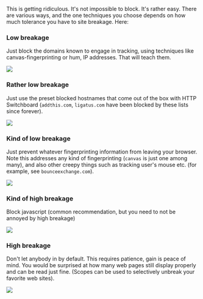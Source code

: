 This is getting ridiculous. It's not impossible to block. It's rather easy. There are various ways, and the one techniques you choose depends on how much tolerance you have to site breakage. Here:

### Low breakage

Just block the domains known to engage in tracking, using techniques like canvas-fingerprinting or hum, IP addresses. That will teach them.

![](https://raw.githubusercontent.com/gorhill/httpswitchboard/master/doc/img/counter-fingerprinting-2.gif)

### Rather low breakage

Just use the preset blocked hostnames that come out of the box with HTTP Switchboard (`addthis.com`, `ligatus.com` have been blocked by these lists since forever).

![](https://raw.githubusercontent.com/gorhill/httpswitchboard/master/doc/img/counter-fingerprinting-3.png)

### Kind of low breakage

Just prevent whatever fingerprinting information from leaving your browser. Note this addresses any kind of fingerprinting (`canvas` is just one among many), and also other creepy things such as tracking user's mouse etc. (for example, see `bounceexchange.com`).

![](https://raw.githubusercontent.com/gorhill/httpswitchboard/master/doc/img/counter-fingerprinting-1.gif)

### Kind of high breakage

Block javascript (common recommendation, but you need to not be annoyed by high breakage)

![](https://raw.githubusercontent.com/gorhill/httpswitchboard/master/doc/img/counter-fingerprinting-5.png)

### High breakage

Don't let anybody in by default. This requires patience, gain is peace of mind. You would be surprised at how many web pages still display properly and can be read just fine. (Scopes can be used to selectively unbreak your favorite web sites).

![](https://raw.githubusercontent.com/gorhill/httpswitchboard/master/doc/img/counter-fingerprinting-4.gif)
